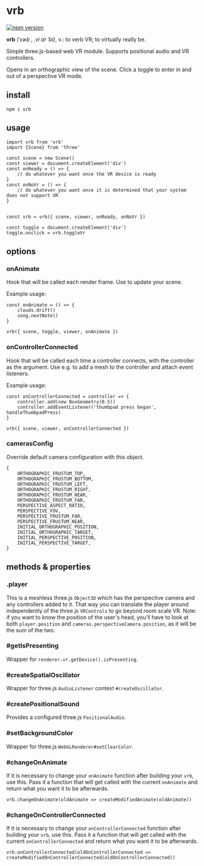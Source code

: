 # vrb

[![npm version](https://badge.fury.io/js/vrb.svg)](https://badge.fury.io/js/vrb)

**vrb** *(ˈvɚb , ˌvi ɑr ˈbi)*, v.: to verb VR; to virtually really be.

Simple three.js-based web VR module. Supports positional audio and VR controllers.

Opens in an orthographic view of the scene. Click a toggle to enter in and out of a perspective VR mode.

## install

`npm i vrb`

## usage

```
import vrb from 'vrb'
import {Scene} from 'three'

const scene = new Scene()
const viewer = document.createElement('div')
const onReady = () => {
	// do whatever you want once the VR device is ready
}
const onNoVr = () => {
	// do whatever you want once it is determined that your system does not support VR
}


const vrb = vrb({ scene, viewer, onReady, onNoVr })

const toggle = document.createElement('div')
toggle.onclick = vrb.toggleVr
```

## options

### onAnimate

Hook that will be called each render frame. Use to update your scene.

Example usage:

```
const onAnimate = () => {
    clouds.drift()
    song.nextNote()
}

vrb({ scene, toggle, viewer, onAnimate })
```

### onControllerConnected

Hook that will be called each time a controller connects, with the controller as the argument. Use e.g. to add a mesh to the controller and attach event listeners.

Example usage:

```
const onControllerConnected = controller => {
    controller.add(new BoxGeometry(0.5))
    controller.addEventListener('thumbpad press began', handleThumbpadPress)
}

vrb({ scene, viewer, onControllerConnected })
```

### camerasConfig

Override default camera configuration with this object.

```
{
    ORTHOGRAPHIC_FRUSTUM_TOP,
    ORTHOGRAPHIC_FRUSTUM_BOTTOM,
    ORTHOGRAPHIC_FRUSTUM_LEFT,
    ORTHOGRAPHIC_FRUSTUM_RIGHT,
    ORTHOGRAPHIC_FRUSTUM_NEAR,
    ORTHOGRAPHIC_FRUSTUM_FAR,
    PERSPECTIVE_ASPECT_RATIO,
    PERSPECTIVE_FOV,
    PERSPECTIVE_FRUSTUM_FAR,
    PERSPECTIVE_FRUSTUM_NEAR,
    INITIAL_ORTHOGRAPHIC_POSITION,
    INITIAL_ORTHOGRAPHIC_TARGET,
    INITIAL_PERSPECTIVE_POSITION,
    INITIAL_PERSPECTIVE_TARGET,
}
```

## methods & properties

### .player

This is a meshless three.js `Object3D` which has the perspective camera and any controllers added to it. That way you can translate the player around independently of the three.js `VRControls` to go beyond room scale VR.
Note: if you want to know the position of the user's head, you'll have to look at both `player.position` and `cameras.perspectiveCamera.position`, as it will be the sum of the two.

### #getIsPresenting

Wrapper for `renderer.vr.getDevice().isPresenting`.

### #createSpatialOscillator

Wrapper for three.js `AudioListener` context `#createOscillator`.

### #createPositionalSound

Provides a configured three.js `PositionalAudio`.

### #setBackgroundColor

Wrapper for three.js `WebGLRenderer#setClearColor`.

### #changeOnAnimate

If it is necessary to change your `onAnimate` function after building your `vrb`, use this. Pass it a function that will get called with the current `onAnimate` and return what you want it to be afterwards.

`vrb.changeOnAnimate(oldAnimate => createModifiedAnimate(oldAnimate))`

### #changeOnControllerConnected

If it is necessary to change your `onControllerConnected` function after building your `vrb`, use this. Pass it a function that will get called with the current `onControllerConnected` and return what you want it to be afterwards.

`vrb.onControllerConnected(oldOnControllerConnected => createModifiedOnControllerConnected(oldOnControllerConnected))`
